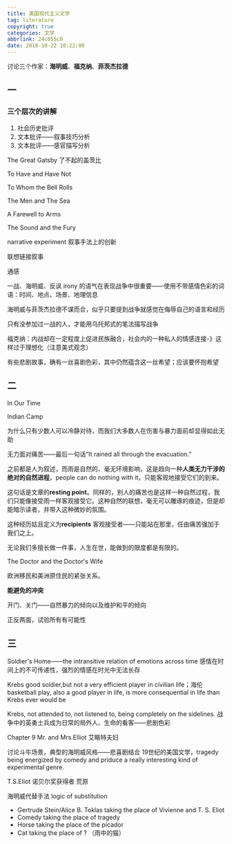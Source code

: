 ```yaml
---
title: 美国现代主义文学
tag: literature
copyright: true
categories: 文学
abbrlink: 24c055c0
date: 2018-10-22 10:22:00
---
```


<!-- toc -->



讨论三个作家：**海明威**、**福克纳**、**菲茨杰拉德**

## 一

### 三个层次的讲解

1. 社会历史批评
2. 文本批评——叙事技巧分析
3. 文本批评——感官描写分析



The Great Gatsby 了不起的盖茨比	

To Have and Have Not	

To Whom the Bell Rolls	

The Men and The Sea

A  Farewell to Arms

The Sound and the Fury



narrative experiment 叙事手法上的创新

联想链接叙事

通感

一战、海明威、反讽 irony 的语气在表现战争中很重要——使用不带感情色彩的词语：时间、地点、场景、地理信息

海明威与菲茨杰拉德不谋而合，似乎只要提到战争就感觉在侮辱自己的语言和经历

只有没参加过一战的人，才能用乌托邦式的笔法描写战争

福克纳：内战却在一定程度上促进民族融合，社会内的一种私人的情感连接-》这样过于理想化（注意美式观念）

有些悲剧故事，确有一丝喜剧色彩，其中仍然蕴含这一丝希望；应该要怀抱希望



## 二

In Our Time



Indian Camp

为什么只有少数人可以冷静对待，而我们大多数人在伤害与暴力面前却显得如此无助

无力面对痛苦——最后一句话“It rained all through the evacuation.”

之前都是人为叙述，而雨是自然的、毫无环境影响，这是趋向一种**人类无力干涉的绝对的自然进程**，people can do nothing with it，只能客观地接受它们的到来。

这句话是文章的**resting point**。同样的，别人的痛苦也是这样一种自然过程，我们只能像接受雨一样客观接受它。这种自然的联想，毫无可以雕琢的痕迹，但是却能暗示读者，并带入这种微妙的氛围。

 这种经历姑且定义为**recipients** 客观接受者——只能站在那里，任由痛苦强加于我们之上。

无论我们多擅长做一件事，人生在世，能做到的限度都是有限的。



The Doctor and the Doctor's Wife

欧洲移民和美洲原住民的紧张关系。

**能避免的冲突**

开门、关门——自然暴力的倾向以及维护和平的倾向

正反两面，试验所有有可能性



## 三

 Soldier's Home——the intransitive relation of emotions across time 感情在时间上的不可传递性，强烈的情感在时光中无法长存

Krebs good soldier,but not a very efficient player in civilian life；海伦 basketball play, also a good player in life, is more consequential in life than Krebs ever would be

Krebs, not attended to, not listened to, being completely on the sidelines. 战争中的英勇士兵成为日常的局外人、生命的看客——悲剧色彩



Chapter 9 Mr. and Mrs.Elliot 艾略特夫妇

讨论斗牛场景，典型的海明威风格——悲喜剧结合 19世纪的美国文学，tragedy being energized by comedy and priduce a really interesting kind of experimental genre.

T.S.Eliot 诺贝尔奖获得者 荒原	

海明威代替手法 logic of substitution

- Gertrude Stein/Alice B. Toklas taking the place of Vivienne and T. S. Eliot
- Comedy taking the place of tragedy
- Horse taking the place of the picador
- Cat taking the place of ? （雨中的猫）















































